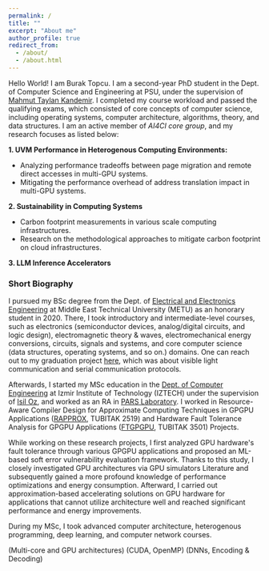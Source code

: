 ```yaml
---
permalink: /
title: ""
excerpt: "About me"
author_profile: true
redirect_from: 
  - /about/
  - /about.html
---
```


Hello World! I am Burak Topcu. I am a second-year PhD student in the Dept. of Computer Science and Engineering at PSU, under the supervision of [Mahmut Taylan Kandemir](https://www.cse.psu.edu/hpcl/kandemir/). I completed my course workload and passed the qualifying exams, which consisted of core concepts of computer science, including operating systems, computer architecture, algorithms, theory, and data structures. I am an active member of _AI4CI core group_, and my research focuses as listed below: 

**1. UVM Performance in Heterogenous Computing Environments:**
- Analyzing performance tradeoffs between page migration and remote direct accesses in multi-GPU systems.
- Mitigating the performance overhead of address translation impact in multi-GPU systems.

**2. Sustainability in Computing Systems**
- Carbon footprint measurements in various scale computing infrastructures.
- Research on the methodological approaches to mitigate carbon footprint on cloud infrastructures.

**3. LLM Inference Accelerators**

### Short Biography
I pursued my BSc degree from the Dept. of [Electrical and Electronics Engineering](https://eee.metu.edu.tr/) at Middle East Technical University (METU) as an honorary student in 2020. There, I took introductory and intermediate-level courses, such as electronics (semiconductor devices, analog/digital circuits, and logic design), electromagnetic theory & waves, electromechanical energy conversions, circuits, signals and systems, and core computer science (data structures, operating systems, and so on.) domains. One can reach out to my graduation project [here](https://www.youtube.com/watch?v=pE_Y60KRJ9o), which was about visible light communication and serial communication protocols. 

Afterwards, I started my MSc education in the [Dept. of Computer Engineering](https://ceng.iyte.edu.tr/)  at Izmir Institute of Technology (IZTECH) under the supervision of [Isil Oz](https://ceng.iyte.edu.tr/people/isil-oz/), and worked as an RA in [PARS Laboratory](https://parsiyte.github.io/). I worked in Resource-Aware Compiler Design for Approximate Computing Techniques in GPGPU Applications ([RAPPROX](https://ceng.iyte.edu.tr/new-tubitak-project/), TUBITAK 2519) and Hardware Fault Tolerance Analysis for GPGPU Applications ([FTGPGPU](https://scholar.google.com/citations?view_op=view_citation&hl=tr&user=Jber3GMAAAAJ&sortby=pubdate&citation_for_view=Jber3GMAAAAJ:QIV2ME_5wuYC), TUBITAK 3501) Projects. 

While working on these research projects, I first analyzed GPU hardware's fault tolerance through various GPGPU applications and proposed an ML-based soft error vulnerability evaluation framework. Thanks to this study, I closely investigated GPU architectures via GPU simulators  Literature and subsequently gained a more profound knowledge of performance optimizations and energy consumption. Afterward, I carried out approximation-based accelerating solutions on GPU hardware for applications that cannot utilize architecture well and reached significant performance and energy improvements. 


During my MSc, I took advanced computer architecture, heterogenous programming, deep learning, and computer network courses. 

(Multi-core and GPU architectures)
(CUDA, OpenMP)
(DNNs, Encoding & Decoding)

